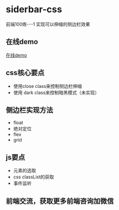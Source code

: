 # siderbar-css
前端100练---1
实现可以伸缩的侧边栏效果
## 在线demo
[在线demo](https://codesandbox.io/p/github/tarogege/siderbar-html/draft/elated-stitch?file=%2FREADME.md)

## css核心要点
* 使用close class来控制侧边栏伸缩
* 使用 dark class来控制暗黑模式（未实现）

## 侧边栏实现方法
* float
* 绝对定位
* flex
* grid

## js要点
* 元素的选取
* css classList的获取
* 事件监听

## 前端交流，获取更多前端咨询加微信

